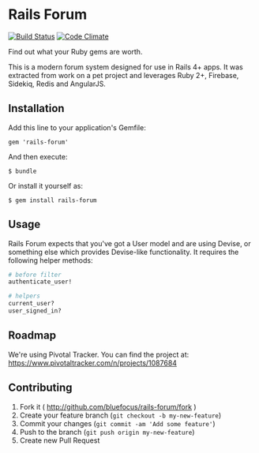 # Rails Forum

[![Build Status][Build Status Image]][Build Status]
[![Code Climate][Code Climate Image]][Code Climate]

Find out what your Ruby gems are worth.

[Build Status Image]: https://secure.travis-ci.org/bluefocus/rails-forum.png?branch=master
[Build Status]: http://travis-ci.org/bluefocus/rails-forum
[Code Climate Image]: https://codeclimate.com/github/bluefocus/rails-forum.png
[Code Climate]: https://codeclimate.com/github/bluefocus/rails-forum

This is a modern forum system designed for use in Rails 4+ apps. It was extracted from work on a pet project and leverages Ruby 2+, Firebase, Sidekiq, Redis and AngularJS.

## Installation

Add this line to your application's Gemfile:

    gem 'rails-forum'

And then execute:

    $ bundle

Or install it yourself as:

    $ gem install rails-forum

## Usage

Rails Forum expects that you've got a User model and are using Devise, or something else which provides Devise-like functionality. It requires the following helper methods:

```ruby
# before filter
authenticate_user!

# helpers
current_user?
user_signed_in?
```

## Roadmap

We're using Pivotal Tracker. You can find the project at: https://www.pivotaltracker.com/n/projects/1087684

## Contributing

1. Fork it ( http://github.com/bluefocus/rails-forum/fork )
2. Create your feature branch (`git checkout -b my-new-feature`)
3. Commit your changes (`git commit -am 'Add some feature'`)
4. Push to the branch (`git push origin my-new-feature`)
5. Create new Pull Request
